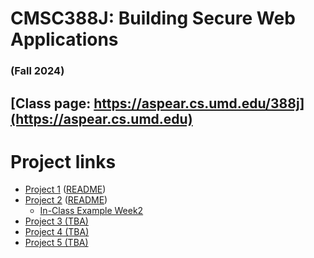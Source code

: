 # CMSC388J: Building Secure Web Applications
### (Fall 2024)

## [Class page: https://aspear.cs.umd.edu/388j](https://aspear.cs.umd.edu)

# Project links
 - [Project 1](https://classroom.github.com/a/7cRG4A__) ([README](fall2024/projects/project01.md))
 - [Project 2](https://classroom.github.com/a/veP06_ln) ([README](fall2024/projects/project02.md))
   - [In-Class Example Week2](fall2024/inclass/week2)
 - [Project 3 (TBA)]() 
 - [Project 4 (TBA)]() 
 - [Project 5 (TBA)]() 
